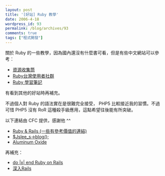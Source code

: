 ```yaml
---
layout: post
title: '[好站] Ruby 教學'
date: 2006-4-18
wordpress_id: 93
permalink: /blog/archives/93
comments: true
tags: ["程式開發"]
---
```


關於 Ruby 的一些教學，因為國內還沒有什麼書可看，但是有些中文網站可以參考：

* [資源收集筒](http://cfc.zuso.tw:3000/)
* [Ruby台灣使用者社群](http://www.ruby.oss.tw/html/)
* [Ruby 學習筆記](http://www.caterpillar.onlyfun.net/Gossip/RubyGossip/RubyGossip.html)


有看到其他的好站時再補充。

不過個人對 Ruby 的語法實在是很難完全接受， PHP5 比較接近我的習慣。不過可惜 PHP5 沒有 RoR 這種殺手級應用，這點希望往後能有所突破。

以下連結由 CFC 提供，感謝他 ^^

* [Ruby &amp; Rails (一些有參考價值的連結) ](http://anw.stikipad.com/ocean/show/HomePage)
* [$Jslee_s->blog();](http://jslee.name/)
* [Aluminum Oxide](http://pityathome.com/blog/)


再補充：

* [do |x| end Ruby on Rails](http://andrewhocoo.blogspot.com/)
* [深入Rails](http://willh.org/cfc/wiki/index.php/%E6%B7%B1%E5%85%A5Rails)

